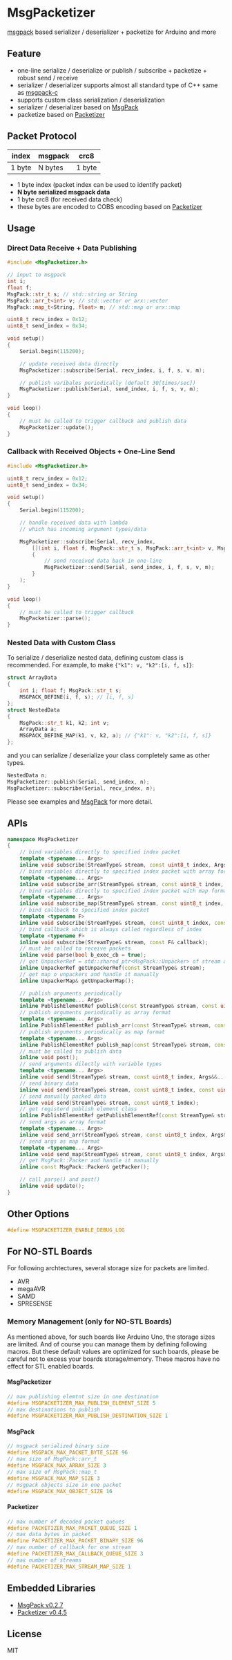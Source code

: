 # MsgPacketizer

[msgpack](https://github.com/msgpack/msgpack-c) based serializer / deserializer + packetize for Arduino and more


## Feature

- one-line serialize / deserialize or publish / subscribe + packetize + robust send / receive
- serializer / deserializer supports almost all standard type of C++ same as [msgpack-c](https://github.com/msgpack/msgpack-c)
- supports custom class serialization / deserialization
- serializer / deserializer based on [MsgPack](https://github.com/hideakitai/MsgPack)
- packetize based on [Packetizer](https://github.com/hideakitai/Packetizer)


## Packet Protocol

| index  | msgpack | crc8   |
|--------|---------|--------|
| 1 byte | N bytes | 1 byte |


- 1 byte index (packet index can be used to identify packet)
- __N byte serialized msgpack data__
- 1 byte crc8 (for received data check)
- these bytes are encoded to COBS encoding based on [Packetizer](https://github.com/hideakitai/Packetizer)


## Usage

### Direct Data Receive + Data Publishing

``` C++
#include <MsgPacketizer.h>

// input to msgpack
int i;
float f;
MsgPack::str_t s; // std::string or String
MsgPack::arr_t<int> v; // std::vector or arx::vector
MsgPack::map_t<String, float> m; // std::map or arx::map

uint8_t recv_index = 0x12;
uint8_t send_index = 0x34;

void setup()
{
    Serial.begin(115200);

    // update received data directly
    MsgPacketizer::subscribe(Serial, recv_index, i, f, s, v, m);

    // publish varibales periodically (default 30[times/sec])
    MsgPacketizer::publish(Serial, send_index, i, f, s, v, m);
}

void loop()
{
    // must be called to trigger callback and publish data
    MsgPacketizer::update();
}

```


### Callback with Received Objects + One-Line Send

``` C++
#include <MsgPacketizer.h>

uint8_t recv_index = 0x12;
uint8_t send_index = 0x34;

void setup()
{
    Serial.begin(115200);

    // handle received data with lambda
    // which has incoming argument types/data

    MsgPacketizer::subscribe(Serial, recv_index,
        [](int i, float f, MsgPack::str_t s, MsgPack::arr_t<int> v, MsgPack::map_t<String, float> m)
        {
            // send received data back in one-line
            MsgPacketizer::send(Serial, send_index, i, f, s, v, m);
        }
    );
}

void loop()
{
    // must be called to trigger callback
    MsgPacketizer::parse();
}

```


### Nested Data with Custom Class

To serialize / deserialize nested data, defining custom class is recommended. For example, to make `{"k1": v, "k2":[i, f, s]}`:

``` C++
struct ArrayData
{
    int i; float f; MsgPack::str_t s;
    MSGPACK_DEFINE(i, f, s); // [i, f, s]
};
struct NestedData
{
    MsgPack::str_t k1, k2; int v;
    ArrayData a;
    MSGPACK_DEFINE_MAP(k1, v, k2, a); // {"k1": v, "k2":[i, f, s]}
};
```

and you can serialize / deserialize your class completely same as other types.

``` C++
NestedData n;
MsgPacketizer::publish(Serial, send_index, n);
MsgPacketizer::subscribe(Serial, recv_index, n);
```

Please see examples and [MsgPack](https://github.com/hideakitai/MsgPack) for more detail.


## APIs

``` C++
namespace MsgPacketizer
{
    // bind variables directly to specified index packet
    template <typename... Args>
    inline void subscribe(StreamType& stream, const uint8_t index, Args&... args);
    // bind variables directly to specified index packet with array format
    template <typename... Args>
    inline void subscribe_arr(StreamType& stream, const uint8_t index, Args&... args);
    // bind variables directly to specified index packet with map format
    template <typename... Args>
    inline void subscribe_map(StreamType& stream, const uint8_t index, Args&... args);
    // bind callback to specified index packet
    template <typename F>
    inline void subscribe(StreamType& stream, const uint8_t index, const F& callback);
    // bind callback which is always called regardless of index
    template <typename F>
    inline void subscribe(StreamType& stream, const F& callback);
    // must be called to receive packets
    inline void parse(bool b_exec_cb = true);
    // get UnpackerRef = std::shared_ptr<MsgPack::Unpacker> of stream and handle it manually
    inline UnpackerRef getUnpackerRef(const StreamType& stream);
    // get map o unpackers and handle it manually
    inline UnpackerMap& getUnpackerMap();

    // publish arguments periodically
    template <typename... Args>
    inline PublishElementRef publish(const StreamType& stream, const uint8_t index, Args&&... args);
    // publish arguments periodically as array format
    template <typename... Args>
    inline PublishElementRef publish_arr(const StreamType& stream, const uint8_t index, Args&&... args);
    // publish arguments periodically as map format
    template <typename... Args>
    inline PublishElementRef publish_map(const StreamType& stream, const uint8_t index, Args&&... args);
    // must be called to publish data
    inline void post();
    // send arguments dilectly with variable types
    template <typename... Args>
    inline void send(StreamType& stream, const uint8_t index, Args&&... args);
    // send binary data
    inline void send(StreamType& stream, const uint8_t index, const uint8_t* data, const uint8_t size);
    // send manually packed data
    inline void send(StreamType& stream, const uint8_t index);
    // get registerd publish element class
    inline PublishElementRef getPublishElementRef(const StreamType& stream, const uint8_t index);
    // send args as array format
    template <typename... Args>
    inline void send_arr(StreamType& stream, const uint8_t index, Args&&... args);
    // send args as map format
    template <typename... Args>
    inline void send_map(StreamType& stream, const uint8_t index, Args&&... args);
    // get MsgPack::Packer and handle it manually
    inline const MsgPack::Packer& getPacker();

    // call parse() and post()
    inline void update();
}
```

## Other Options

```C++
#define MSGPACKETIZER_ENABLE_DEBUG_LOG
```



## For NO-STL Boards

For following archtectures, several storage size for packets are limited.

- AVR
- megaAVR
- SAMD
- SPRESENSE


### Memory Management (only for NO-STL Boards)

As mentioned above, for such boards like Arduino Uno, the storage sizes are limited.
And of course you can manage them by defining following macros.
But these default values are optimized for such boards, please be careful not to excess your boards storage/memory.
These macros have no effect for STL enabled boards.

#### MsgPacketizer

```C++
// max publishing elemtnt size in one destination
#define MSGPACKETIZER_MAX_PUBLISH_ELEMENT_SIZE 5
// max destinations to publish
#define MSGPACKETIZER_MAX_PUBLISH_DESTINATION_SIZE 1
```

#### MsgPack

``` C++
// msgpack serialized binary size
#define MSGPACK_MAX_PACKET_BYTE_SIZE 96
// max size of MsgPack::arr_t
#define MSGPACK_MAX_ARRAY_SIZE 3
// max size of MsgPack::map_t
#define MSGPACK_MAX_MAP_SIZE 3
// msgpack objects size in one packet
#define MSGPACK_MAX_OBJECT_SIZE 16
```

#### Packetizer

``` C++
// max number of decoded packet queues
#define PACKETIZER_MAX_PACKET_QUEUE_SIZE 1
// max data bytes in packet
#define PACKETIZER_MAX_PACKET_BINARY_SIZE 96
// max number of callback for one stream
#define PACKETIZER_MAX_CALLBACK_QUEUE_SIZE 3
// max number of streams
#define PACKETIZER_MAX_STREAM_MAP_SIZE 1
```


## Embedded Libraries

- [MsgPack v0.2.7](https://github.com/hideakitai/MsgPack)
- [Packetizer v0.4.5](https://github.com/hideakitai/Packetizer)


## License

MIT